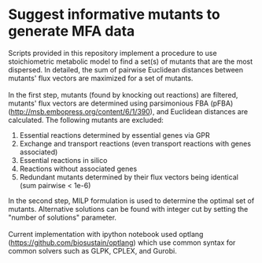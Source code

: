 # Suggest informative mutants to generate MFA data

Scripts provided in this repository implement a procedure to use stoichiometric metabolic model to find a set(s) of mutants 
that are the most dispersed. In detailed, the sum of pairwise Euclidean distances between mutants' flux vectors are 
maximized for a set of mutants.<br>
<br>
In the first step, mutants (found by knocking out reactions) are filtered, mutants' flux vectors are determined using 
parsimonious FBA (pFBA) (http://msb.embopress.org/content/6/1/390), and Euclidean distances are calculated. The 
following mutants are excluded:<br>
1. Essential reactions determined by essential genes via GPR
2. Exchange and transport reactions (even transport reactions with genes associated)
3. Essential reactions in silico
4. Reactions without associated genes
5. Redundant mutants determined by their flux vectors being identical (sum pairwise < 1e-6)

In the second step, MILP formulation is used to determine the optimal set of mutants. Alternative solutions can be found with 
integer cut by setting the "number of solutions" parameter.<br>
<br>
Current implementation with ipython notebook used optlang (https://github.com/biosustain/optlang) which use common syntax 
for common solvers such as GLPK, CPLEX, and Gurobi.
